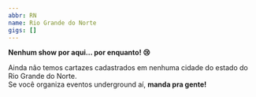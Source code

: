 ```yaml
---
abbr: RN
name: Rio Grande do Norte
gigs: []
---
```


<div class="no-gigs-message">

**Nenhum show por aqui… por enquanto! 😢**

Ainda não temos cartazes cadastrados em nenhuma cidade do estado do Rio Grande do Norte.  
Se você organiza eventos underground aí, **manda pra gente!**

</div>